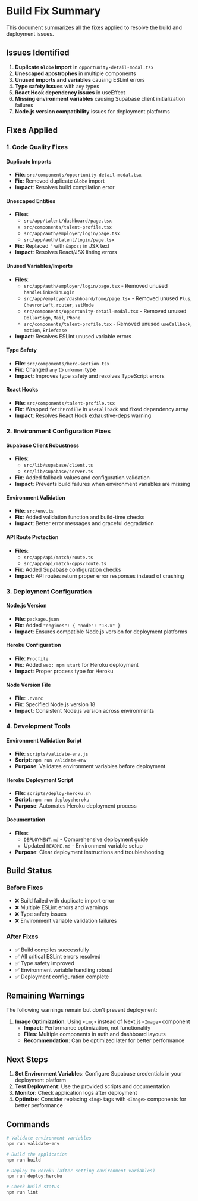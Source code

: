 # Build Fix Summary

This document summarizes all the fixes applied to resolve the build and deployment issues.

## Issues Identified

1. **Duplicate `Globe` import** in `opportunity-detail-modal.tsx`
2. **Unescaped apostrophes** in multiple components
3. **Unused imports and variables** causing ESLint errors
4. **Type safety issues** with `any` types
5. **React Hook dependency issues** in useEffect
6. **Missing environment variables** causing Supabase client initialization failures
7. **Node.js version compatibility** issues for deployment platforms

## Fixes Applied

### 1. Code Quality Fixes

#### Duplicate Imports
- **File**: `src/components/opportunity-detail-modal.tsx`
- **Fix**: Removed duplicate `Globe` import
- **Impact**: Resolves build compilation error

#### Unescaped Entities
- **Files**: 
  - `src/app/talent/dashboard/page.tsx`
  - `src/components/talent-profile.tsx`
  - `src/app/auth/employer/login/page.tsx`
  - `src/app/auth/talent/login/page.tsx`
- **Fix**: Replaced `'` with `&apos;` in JSX text
- **Impact**: Resolves React/JSX linting errors

#### Unused Variables/Imports
- **Files**:
  - `src/app/auth/employer/login/page.tsx` - Removed unused `handleLinkedInLogin`
  - `src/app/employer/dashboard/home/page.tsx` - Removed unused `Plus`, `ChevronLeft`, `router`, `setMode`
  - `src/components/opportunity-detail-modal.tsx` - Removed unused `DollarSign`, `Mail`, `Phone`
  - `src/components/talent-profile.tsx` - Removed unused `useCallback`, `motion`, `Briefcase`
- **Impact**: Resolves ESLint unused variable errors

#### Type Safety
- **File**: `src/components/hero-section.tsx`
- **Fix**: Changed `any` to `unknown` type
- **Impact**: Improves type safety and resolves TypeScript errors

#### React Hooks
- **File**: `src/components/talent-profile.tsx`
- **Fix**: Wrapped `fetchProfile` in `useCallback` and fixed dependency array
- **Impact**: Resolves React Hook exhaustive-deps warning

### 2. Environment Configuration Fixes

#### Supabase Client Robustness
- **Files**: 
  - `src/lib/supabase/client.ts`
  - `src/lib/supabase/server.ts`
- **Fix**: Added fallback values and configuration validation
- **Impact**: Prevents build failures when environment variables are missing

#### Environment Validation
- **File**: `src/env.ts`
- **Fix**: Added validation function and build-time checks
- **Impact**: Better error messages and graceful degradation

#### API Route Protection
- **Files**:
  - `src/app/api/match/route.ts`
  - `src/app/api/match-opps/route.ts`
- **Fix**: Added Supabase configuration checks
- **Impact**: API routes return proper error responses instead of crashing

### 3. Deployment Configuration

#### Node.js Version
- **File**: `package.json`
- **Fix**: Added `"engines": { "node": "18.x" }`
- **Impact**: Ensures compatible Node.js version for deployment platforms

#### Heroku Configuration
- **File**: `Procfile`
- **Fix**: Added `web: npm start` for Heroku deployment
- **Impact**: Proper process type for Heroku

#### Node Version File
- **File**: `.nvmrc`
- **Fix**: Specified Node.js version 18
- **Impact**: Consistent Node.js version across environments

### 4. Development Tools

#### Environment Validation Script
- **File**: `scripts/validate-env.js`
- **Script**: `npm run validate-env`
- **Purpose**: Validates environment variables before deployment

#### Heroku Deployment Script
- **File**: `scripts/deploy-heroku.sh`
- **Script**: `npm run deploy:heroku`
- **Purpose**: Automates Heroku deployment process

#### Documentation
- **Files**: 
  - `DEPLOYMENT.md` - Comprehensive deployment guide
  - Updated `README.md` - Environment variable setup
- **Purpose**: Clear deployment instructions and troubleshooting

## Build Status

### Before Fixes
- ❌ Build failed with duplicate import error
- ❌ Multiple ESLint errors and warnings
- ❌ Type safety issues
- ❌ Environment variable validation failures

### After Fixes
- ✅ Build compiles successfully
- ✅ All critical ESLint errors resolved
- ✅ Type safety improved
- ✅ Environment variable handling robust
- ✅ Deployment configuration complete

## Remaining Warnings

The following warnings remain but don't prevent deployment:

1. **Image Optimization**: Using `<img>` instead of Next.js `<Image>` component
   - **Impact**: Performance optimization, not functionality
   - **Files**: Multiple components in auth and dashboard layouts
   - **Recommendation**: Can be optimized later for better performance

## Next Steps

1. **Set Environment Variables**: Configure Supabase credentials in your deployment platform
2. **Test Deployment**: Use the provided scripts and documentation
3. **Monitor**: Check application logs after deployment
4. **Optimize**: Consider replacing `<img>` tags with `<Image>` components for better performance

## Commands

```bash
# Validate environment variables
npm run validate-env

# Build the application
npm run build

# Deploy to Heroku (after setting environment variables)
npm run deploy:heroku

# Check build status
npm run lint
``` 